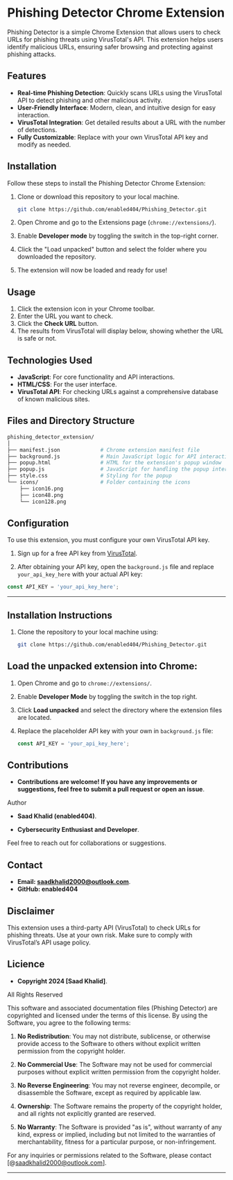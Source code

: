 # Phishing Detector Chrome Extension

Phishing Detector is a simple Chrome Extension that allows users to check URLs for phishing threats using VirusTotal's API. This extension helps users identify malicious URLs, ensuring safer browsing and protecting against phishing attacks.

## Features

- **Real-time Phishing Detection**: Quickly scans URLs using the VirusTotal API to detect phishing and other malicious activity.
- **User-Friendly Interface**: Modern, clean, and intuitive design for easy interaction.
- **VirusTotal Integration**: Get detailed results about a URL with the number of detections.
- **Fully Customizable**: Replace with your own VirusTotal API key and modify as needed.

## Installation

Follow these steps to install the Phishing Detector Chrome Extension:

1. Clone or download this repository to your local machine.

    ```bash
    git clone https://github.com/enabled404/Phishing_Detector.git
    ```

2. Open Chrome and go to the Extensions page (`chrome://extensions/`).

3. Enable **Developer mode** by toggling the switch in the top-right corner.

4. Click the "Load unpacked" button and select the folder where you downloaded the repository.

5. The extension will now be loaded and ready for use!

## Usage

1. Click the extension icon in your Chrome toolbar.
2. Enter the URL you want to check.
3. Click the **Check URL** button.
4. The results from VirusTotal will display below, showing whether the URL is safe or not.

## Technologies Used

- **JavaScript**: For core functionality and API interactions.
- **HTML/CSS**: For the user interface.
- **VirusTotal API**: For checking URLs against a comprehensive database of known malicious sites.

## Files and Directory Structure

```bash
phishing_detector_extension/
│
├── manifest.json             # Chrome extension manifest file
├── background.js             # Main JavaScript logic for API interactions
├── popup.html                # HTML for the extension's popup window
├── popup.js                  # JavaScript for handling the popup interaction
├── style.css                 # Styling for the popup
└── icons/                    # Folder containing the icons
    ├── icon16.png
    ├── icon48.png
    └── icon128.png
```
## Configuration

To use this extension, you must configure your own VirusTotal API key.

1. Sign up for a free API key from [VirusTotal](https://www.virustotal.com/gui/join-us).

2. After obtaining your API key, open the `background.js` file and replace `your_api_key_here` with your actual API key:

```javascript
const API_KEY = 'your_api_key_here';
```
---

## Installation Instructions

1. Clone the repository to your local machine using:
   ```bash
   git clone https://github.com/enabled404/Phishing_Detector.git
## Load the unpacked extension into Chrome:

1. Open Chrome and go to `chrome://extensions/`.
2. Enable **Developer Mode** by toggling the switch in the top right.
3. Click **Load unpacked** and select the directory where the extension files are located.
4. Replace the placeholder API key with your own in `background.js` file:

   ```javascript
   const API_KEY = 'your_api_key_here';
   ```
## Contributions
- **Contributions are welcome! If you have any improvements or suggestions, feel free to submit a pull request or open an issue**.

Author
- **Saad Khalid (enabled404)**.
 
- **Cybersecurity Enthusiast and Developer**.

Feel free to reach out for collaborations or suggestions.

## Contact
- **Email: saadkhalid2000@outlook.com**.
- **GitHub: enabled404**

## Disclaimer
This extension uses a third-party API (VirusTotal) to check URLs for phishing threats. Use at your own risk. Make sure to comply with VirusTotal’s API usage policy.

## Licience

- **Copyright 2024 [Saad Khalid]**.

All Rights Reserved

This software and associated documentation files (Phishing Detector) are copyrighted and licensed under the terms of this license. By using the Software, you agree to the following terms:


1. **No Redistribution**: You may not distribute, sublicense, or otherwise provide access to the Software to others without explicit written permission from the copyright holder.

2. **No Commercial Use**: The Software may not be used for commercial purposes without explicit written permission from the copyright holder.

3. **No Reverse Engineering**: You may not reverse engineer, decompile, or disassemble the Software, except as required by applicable law.

4. **Ownership**: The Software remains the property of the copyright holder, and all rights not explicitly granted are reserved.

5. **No Warranty**: The Software is provided "as is", without warranty of any kind, express or implied, including but not limited to the warranties of merchantability, fitness for a particular purpose, or non-infringement.

For any inquiries or permissions related to the Software, please contact [@saadkhalid2000@outlook.com].

---
